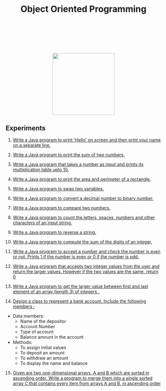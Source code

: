 <h1 align="center">
  Object Oriented Programming
</h1>
<p align="center">
  <br>
  <img src="https://img.shields.io/github/last-commit/basu021/oop" alt="">
<img src="https://img.shields.io/github/contributors/basu021/oop" alt="">
<img src="https://img.shields.io/github/stars/basu021?style=social" alt="">
<img src="https://img.shields.io/github/repo-size/basu021/oop" alt="">
<img src="https://img.shields.io/github/languages/code-size/basu021/oop?style=flat-square" alt="">
<img src="https://img.shields.io/github/directory-file-count/basu021/oop?style=flat-square" alt="">
<img src="https://img.shields.io/tokei/lines/github/basu021/oop?style=flat-square" alt="">
<img src="https://img.shields.io/github/issues-pr/basu021/oop?style=flat-square" alt="">
<img src="https://img.shields.io/github/issues/basu021/oop?style=flat-square" alt="">
<img src="https://img.shields.io/github/license/basu021/oop?style=flat-square" alt="">
</p>
<h1 align="center">
<br>
<img src="https://github.com/basu021/oop/blob/main/elements/logo.svg" height="200" align="center" />
<br>
</h1>

## Experiments

1. [Write a Java program to print 'Hello' on screen and then print your name on a separate line.](https://github.com/basu021/oop/blob/main/oop_using_java/exp-1/Print_hello.java)

2. [Write a Java program to print the sum of two numbers.](https://github.com/basu021/oop/blob/main/oop_using_java/exp-2/Sum_of_two_numbers.java)

3. [Write a Java program that takes a number as input and prints its multiplication table upto 10.](https://github.com/basu021/oop/blob/main/oop_using_java/exp-2/Multiplication_table.java)

4. [Write a Java program to print the area and perimeter of a rectangle.](https://github.com/basu021/oop/blob/main/oop_using_java/exp-4/Print_area_and_perimeter_of_rect.java)

5. [Write a Java program to swap two variables.](https://github.com/basu021/oop/blob/main/oop_using_java/exp-4/Swap_two_variables.java)

6. [Write a Java program to convert a decimal number to binary number.](https://github.com/basu021/oop/blob/main/oop_using_java/exp-6/Decimal_to_binary.java)

7. [Write a Java program to compare two numbers.](https://github.com/basu021/oop/blob/main/oop_using_java/exp-7/Compare_two_nums.java)

8. [Write a Java program to count the letters, spaces, numbers and other characters of an input string.](https://github.com/basu021/oop/blob/main/oop_using_java/exp-8/Sum_of_digits.java)

9. [Write a Java program to reverse a string.](https://github.com/basu021/oop/blob/main/oop_using_java/exp-9/Count_letter_space_num_char_symbols.java)

10. [Write a Java program to compute the sum of the digits of an integer.](https://github.com/basu021/oop/blob/main/oop_using_java/exp-10/Reverse_a_string.java)

11. [Write a Java program to accept a number and check the number is even or not. Prints 1 if the number is even or 0 if the number is odd.](https://github.com/basu021/oop/blob/main/oop_using_java/exp-11/Even_odd.java)

12. [Write a Java program that accepts two integer values from the user and return the larger values. However if the two values are the same, return 0](https://github.com/basu021/oop/blob/main/oop_using_java/exp-12/exp12.java)

13. [Write a Java program to get the larger value between first and last element of an array (length 3) of integers .](https://github.com/basu021/oop/blob/main/oop_using_java/exp-13/Large_element.java)

14. <p><a href="https://github.com/basu021/oop/blob/main/oop_using_java/exp-14/Bankaccount.java">Design a class to represent a bank account. Include the following members :</a> 
  - Data members:
    - Name of the depositor
    - Account Number
    - Type of account
    - Balance amount in the account
  - Methods:
    - To assign initial values
    - To deposit an amount
    - To withdraw an amount
    - To display the name and balance
  </p>

15. [Given are two one-dimensional arrays, A and B which are sorted in ascending order. Write a program to merge them into a single sorted array C that contains every item from arrays A and B, in ascending order](https://github.com/basu021/oop/blob/main/oop_using_java/exp-15/Array_short_merge.java)
